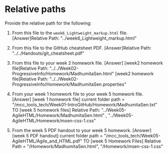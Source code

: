 # Relative paths

Provide the relative path for the following:

1. From this file to the `week6_Lightweight_markup.html` file.
[Answer]Relative Path: "../week6_Lightweight_markup.html"

1. From this file to the GitHub cheatsheet PDF.
[Answer]Relative Path: "../../Handouts/git_cheatsheet.pdf"

1. From this file to your week 2 homework file.
[Answer]
[week2 homework file]Relative Path: "../../Week02-ProgressiveInfo/Homework/MadhumitaSen.html"
[week2 homework file]Relative Path: "../../Week02-ProgressiveInfo/Homework/MadhumitaSen.properties"

1. From your week 1 homework file to your week 5 homework file.
[Answer]
[week 1 homework file] current folder path = "/mcc_tools_tech/Week01-IntroGitHub/Homework/MadhumitaSen.txt"
TO [week 5 homework files] Relative Path: "../Week05-AgileHTML/Homework/MadhumitaSen.html" , "../Week05-AgileHTML/Homework/msen-css-1.css"


1. From the week 5 PDF handout to your week 5 homework.
[Answer]
[week 5 PDF handout] current folder path = "/mcc_tools_tech/Week05-AgileHTML/Agile_and_HTML.pdf"
TO [week 5 Homework Files] Relative Path = "/Homework/MadhumitaSen.html", "/Homework/msen-css-1.css"

